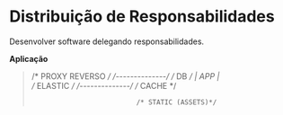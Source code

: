 # Distribuição de Responsabilidades

Desenvolver software delegando responsabilidades.

**Aplicação**

>   /* PROXY REVERSO  */        /*--------------*/      /*    DB        */
>                               |     APP       |       
>   /*    ELASTIC     */        /*--------------*/      /*   CACHE      */
>
>                               /* STATIC (ASSETS)*/
